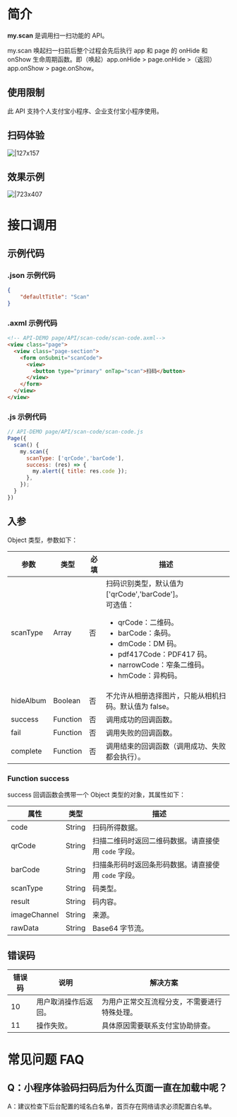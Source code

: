 # 简介
**my.scan** 是调用扫一扫功能的 API。

my.scan 唤起扫一扫前后整个过程会先后执行 app 和 page 的 onHide 和 onShow 生命周期函数。即（唤起）app.onHide > page.onHide >（返回）app.onShow > page.onShow。

## 使用限制

此 API 支持个人支付宝小程序、企业支付宝小程序使用。

## 扫码体验

![|127x157](https://gw.alipayobjects.com/zos/skylark-tools/public/files/51a1a04f6c0fb75da5344409105c54a4.jpeg#align=left&display=inline&height=157&margin=%5Bobject%20Object%5D&originHeight=157&originWidth=127&status=done&style=stroke&width=127)

## 效果示例

![|723x407](https://gw.alipayobjects.com/zos/skylark-tools/public/files/f00386c76c1deff9b8f44c36aec0bff4.png#align=left&display=inline&height=420&margin=%5Bobject%20Object%5D&originHeight=720&originWidth=1280&status=done&style=stroke&width=746)

# 接口调用

## 示例代码

### .json 示例代码
```json
{
    "defaultTitle": "Scan"
}
```

### .axml 示例代码
```html
<!-- API-DEMO page/API/scan-code/scan-code.axml-->
<view class="page">
  <view class="page-section">
    <form onSubmit="scanCode">
      <view>
        <button type="primary" onTap="scan">扫码</button>
      </view>
    </form>
  </view>
</view>
```

### .js 示例代码
```javascript
// API-DEMO page/API/scan-code/scan-code.js
Page({
  scan() {
    my.scan({
      scanType: ['qrCode','barCode'],
      success: (res) => {
        my.alert({ title: res.code });
      },
    });
  }
})
```

## 入参

Object 类型，参数如下：

| **参数**  | **类型** | **必填** | **描述**                                                     |
| --------- | -------- | -------- | ------------------------------------------------------------ |
| scanType  | Array    | 否       | 扫码识别类型，默认值为 ['qrCode','barCode']。<br />可选值：<br /><ul><li>qrCode：二维码。</li><li>barCode：条码。</li><li>dmCode：DM 码。</li><li>pdf417Code：PDF417 码。</li><li>narrowCode：窄条二维码。</li><li>hmCode：异构码。</li></ul> |
| hideAlbum | Boolean  | 否       | 不允许从相册选择图片，只能从相机扫码。默认值为 false。       |
| success   | Function | 否       | 调用成功的回调函数。                                         |
| fail      | Function | 否       | 调用失败的回调函数。                                         |
| complete  | Function | 否       | 调用结束的回调函数（调用成功、失败都会执行）。               |

### Function success

success 回调函数会携带一个 Object 类型的对象，其属性如下：

| **属性**     | **类型** | **描述**                                             |
| ------------ | -------- | ---------------------------------------------------- |
| code         | String   | 扫码所得数据。                                       |
| qrCode       | String   | 扫描二维码时返回二维码数据。请直接使用 `code` 字段。 |
| barCode      | String   | 扫描条形码时返回条形码数据。请直接使用 `code` 字段。 |
| scanType     | String   | 码类型。                                             |
| result       | String   | 码内容。                                             |
| imageChannel | String   | 来源。                                               |
| rawData      | String   | Base64 字节流。                                      |

## 错误码
| **错误码** | **说明**             | **解决方案**                                 |
| ---------- | -------------------- | -------------------------------------------- |
| 10         | 用户取消操作后返回。 | 为用户正常交互流程分支，不需要进行特殊处理。 |
| 11         | 操作失败。           | 具体原因需要联系支付宝协助排查。             |

# 常见问题 FAQ
## Q：小程序体验码扫码后为什么页面一直在加载中呢？
A：建议检查下后台配置的域名白名单，首页存在网络请求必须配置白名单。
